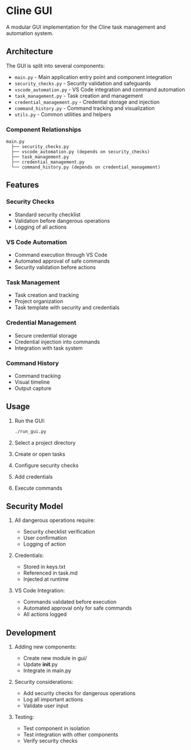 # Cline GUI

A modular GUI implementation for the Cline task management and automation system.

## Architecture

The GUI is split into several components:

- `main.py` - Main application entry point and component integration
- `security_checks.py` - Security validation and safeguards
- `vscode_automation.py` - VS Code integration and command automation
- `task_management.py` - Task creation and management
- `credential_management.py` - Credential storage and injection
- `command_history.py` - Command tracking and visualization
- `utils.py` - Common utilities and helpers

### Component Relationships

```
main.py
  ├── security_checks.py
  ├── vscode_automation.py (depends on security_checks)
  ├── task_management.py
  ├── credential_management.py
  └── command_history.py (depends on credential_management)
```

## Features

### Security Checks
- Standard security checklist
- Validation before dangerous operations
- Logging of all actions

### VS Code Automation
- Command execution through VS Code
- Automated approval of safe commands
- Security validation before actions

### Task Management
- Task creation and tracking
- Project organization
- Task template with security and credentials

### Credential Management
- Secure credential storage
- Credential injection into commands
- Integration with task system

### Command History
- Command tracking
- Visual timeline
- Output capture

## Usage

1. Run the GUI:
   ```bash
   ./run_gui.py
   ```

2. Select a project directory
3. Create or open tasks
4. Configure security checks
5. Add credentials
6. Execute commands

## Security Model

1. All dangerous operations require:
   - Security checklist verification
   - User confirmation
   - Logging of action

2. Credentials:
   - Stored in keys.txt
   - Referenced in task.md
   - Injected at runtime

3. VS Code Integration:
   - Commands validated before execution
   - Automated approval only for safe commands
   - All actions logged

## Development

1. Adding new components:
   - Create new module in gui/
   - Update __init__.py
   - Integrate in main.py

2. Security considerations:
   - Add security checks for dangerous operations
   - Log all important actions
   - Validate user input

3. Testing:
   - Test component in isolation
   - Test integration with other components
   - Verify security checks
